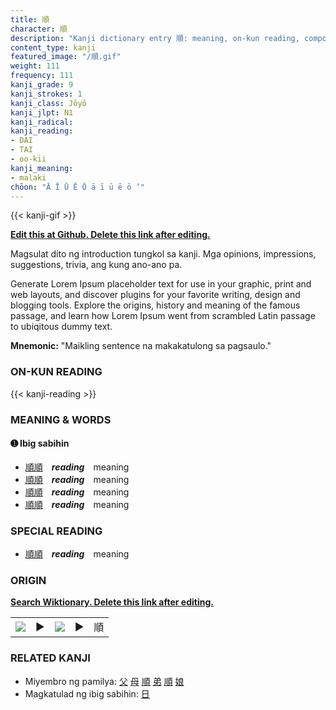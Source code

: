 ```yaml
---
title: 順
character: 順
description: "Kanji dictionary entry 順: meaning, on-kun reading, compounds, origin, related kanji"
content_type: kanji
featured_image: "/順.gif"
weight: 111
frequency: 111
kanji_grade: 9
kanji_strokes: 1
kanji_class: Jōyō
kanji_jlpt: N1
kanji_radical: 
kanji_reading: 
- DAI
- TAI
- oo-kii
kanji_meaning:
- malaki
chōon: "Ā Ī Ū Ē Ō ā ī ū ē ō ’"
---
```

[//]: # (Don't edit the line below. Kanji animated GIF code is automatically generated.)
{{< kanji-gif >}}

[//]: # (Edit below this line.)

**[Edit this at Github. Delete this link after editing.](https://github.com/tim0g/tim/tree/main/content/kanji/順/index.md)**

Magsulat dito ng introduction tungkol sa kanji. Mga opinions, impressions, suggestions, trivia, ang kung ano-ano pa.

Generate Lorem Ipsum placeholder text for use in your graphic, print and web layouts, and discover plugins for your favorite writing, design and blogging tools. Explore the origins, history and meaning of the famous passage, and learn how Lorem Ipsum went from scrambled Latin passage to ubiqitous dummy text.
 
**Mnemonic:** "Maikling sentence na makakatulong sa pagsaulo."

### ON-KUN READING

[//]: # (Don't edit the line below. ON-KUN READING code is automatically generated.)
{{< kanji-reading >}}

### MEANING & WORDS

#### ➊ **Ibig sabihin**
  - [順](../順)[順](../順)　***reading***　meaning
  - [順](../順)[順](../順)　***reading***　meaning
  - [順](../順)[順](../順)　***reading***　meaning
  - [順](../順)[順](../順)　***reading***　meaning

### SPECIAL READING
  - [順](../順)[順](../順)　***reading***　meaning

### ORIGIN

**[Search Wiktionary. Delete this link after editing.](https://wiktionary.org/wiki/順)**
<table class="kanji-table"><tr><td>
<img src="60px-順-bronze.svg.png">
</td><td>▶</td><td>
<img src="60px-順-oracle.svg.png">
</td><td>▶</td>
<td class="kanji-origin">順</td>
</tr></table>

### RELATED KANJI
- Miyembro ng pamilya: [父](../父) [母](../母) [順](../順) [弟](../弟) [順](../順) [娘](../娘)
- Magkatulad ng ibig sabihin: [日](../日)

